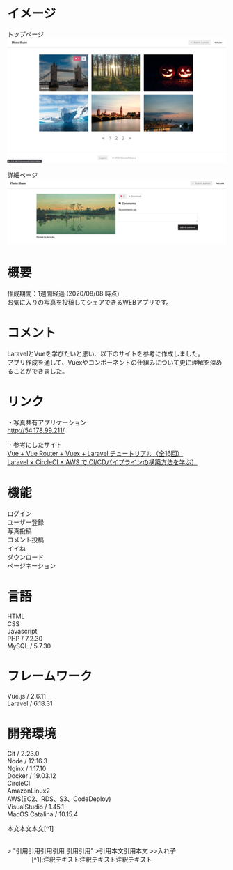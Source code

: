 # イメージ
トップページ<br>
![photo-share-top.png](./public/photo-share-top.png)

詳細ページ<br>
![photo-share-detail.png](./public/photo-share-detail.png)<br>

# 概要
作成期間：1週間経過 (2020/08/08 時点)<br>
お気に入りの写真を投稿してシェアできるWEBアプリです。<br>

# コメント
LaravelとVueを学びたいと思い、以下のサイトを参考に作成しました。<br>
アプリ作成を通して、Vuexやコンポーネントの仕組みについて更に理解を深めることができました。<br>

# リンク
・写真共有アプリケーション<br>
  <http://54.178.99.211/>

・参考にしたサイト<br>
  [Vue + Vue Router + Vuex + Laravel チュートリアル（全16回）](https://qiita.com/MasahiroHarada/items/2597bd6973a45f92e1e8)<br>
  [Laravel × CircleCI × AWS で CI/CDパイプラインの構築方法を学ぶ）](https://www.techpit.jp/courses/78)<br>

# 機能
ログイン<br>
ユーザー登録<br>
写真投稿<br>
コメント投稿<br>
イイね<br>
ダウンロード<br>
ページネーション<br>

# 言語
HTML<br>
CSS<br>
Javascript<br>
PHP / 7.2.30<br>
MySQL / 5.7.30<br>

# フレームワーク
Vue.js / 2.6.11<br>
Laravel / 6.18.31<br>

# 開発環境
Git / 2.23.0<br>
Node / 12.16.3<br>
Nginx / 1.17.10<br>
Docker / 19.03.12<br>
CircleCI<br>
AmazonLinux2<br>
AWS(EC2、RDS、S3、CodeDeploy)<br>
VisualStudio / 1.45.1<br>
MacOS Catalina / 10.15.4<br>

本文本文本文[^1]

<br>
> "引用引用引用引用
引用引用"
>引用本文引用本文
>>入れ子
<br>
　　　　[^1]:注釈テキスト注釈テキスト注釈テキスト